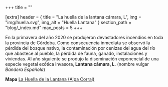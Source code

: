 +++
title = ""

[extra]
header = { title = "La huella de la lantana cámara, L", img = "img/huella.svg", img_alt = "Huella Lantana" }
section_path = "blog/_index.md"
max_posts = 5
+++

En la primavera del año 2020 se produjeron devastadores incendios en toda la provincia de Córdoba.
Como consecuencia inmediata se observó la pérdida del bosque nativo, la contaminación por cenizas del agua del río que abastece al pueblo, la pérdida de fauna, ganado, instalaciones y viviendas.
Al año siguiente se produjo la diseminación exponencial de una especie vegetal exótica invasora, **Lantana cámara, L.** (nombre vulgar *Bandera Española*)

**Mapa** [La Huella de la Lantana (Alpa Corral)](https://mapa.libre.net.ar/huella.lantana)
